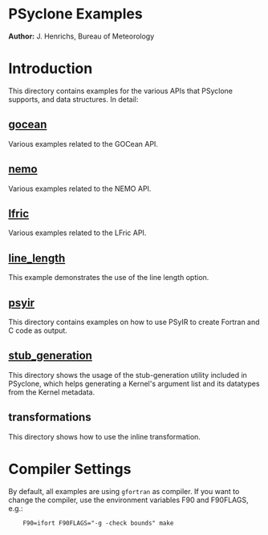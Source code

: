 # PSyclone Examples

**Author:** J. Henrichs, Bureau of Meteorology

# Introduction

This directory contains examples for the various APIs that PSyclone
supports, and data structures. In detail:

## [gocean](./gocean)
Various examples related to the GOCean API.

## [nemo](./nemo)
Various examples related to the NEMO API.

## [lfric](./lfric)
Various examples related to the LFric API.

## [line_length](./line_length)
This example demonstrates the use of the line length option.

## [psyir](./psyir)
This directory contains examples on how to use PSyIR to create
Fortran and C code as output.

## [stub_generation](./stub_generation)
This directory shows the usage of the stub-generation utility
included in PSyclone, which helps generating a Kernel's argument
list and its datatypes from the Kernel metadata.

## transformations
This directory shows how to use the inline transformation.

# Compiler Settings
By default, all examples are using ``gfortran`` as compiler.
If you want to change the compiler, use the environment
variables F90 and F90FLAGS, e.g.:
    
```shell
    F90=ifort F90FLAGS="-g -check bounds" make
```
